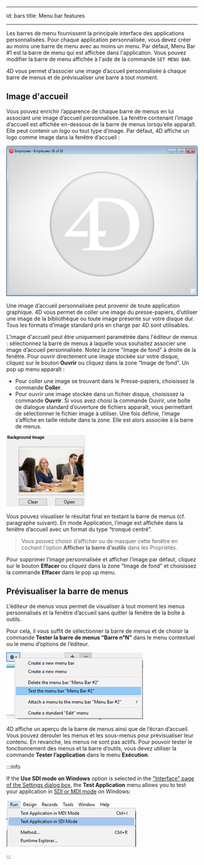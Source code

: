 - - -
id: bars title: Menu bar features
- - -

Les barres de menu fournissent la principale interface des applications personnalisées. Pour chaque application personnalisée, vous devez créer au moins une barre de menu avec au moins un menu. Par défaut, Menu Bar #1 est la barre de menu qui est affichée dans l'application. Vous pouvez modifier la barre de menu affichée à l'aide de la commande `SET MENU BAR`.

4D vous permet d’associer une image d’accueil personnalisée à chaque barre de menus et de prévisualiser une barre à tout moment.


## Image d'accueil


Vous pouvez enrichir l’apparence de chaque barre de menus en lui associant une image d’accueil personnalisée. La fenêtre contenant l’image d’accueil est affichée en-dessous de la barre de menus lorsqu’elle apparaît. Elle peut contenir un logo ou tout type d’image. Par défaut, 4D affiche un logo comme image dans la fenêtre d’accueil :

![](../assets/en/Menus/splash1.png)

Une image d’accueil personnalisée peut provenir de toute application graphique. 4D vous permet de coller une image du presse-papiers, d’utiliser une image de la bibliothèque ou toute image présente sur votre disque dur. Tous les formats d’image standard pris en charge par 4D sont utilisables.

L'image d'accueil peut être uniquement paramétrée dans l'éditeur de menus : sélectionnez la barre de menus à laquelle vous souhaitez associer une image d’accueil personnalisée. Notez la zone "Image de fond" à droite de la fenêtre. Pour ouvrir directement une image stockée sur votre disque, cliquez sur le bouton **Ouvrir** ou cliquez dans la zone “Image de fond”. Un pop up menu apparaît :
- Pour coller une image se trouvant dans le Presse-papiers, choisissez la commande **Coller**.
- Pour ouvrir une image stockée dans un fichier disque, choisissez la commande **Ouvrir**. Si vous avez choisi la commande Ouvrir, une boîte de dialogue standard d’ouverture de fichiers apparaît, vous permettant de sélectionner le fichier image à utiliser. Une fois définie, l’image s’affiche en taille réduite dans la zone. Elle est alors associée à la barre de menus.

![](../assets/en/Menus/splash2.png)

Vous pouvez visualiser le résultat final en testant la barre de menus (cf. paragraphe suivant). En mode Application, l’image est affichée dans la fenêtre d’accueil avec un format du type “tronqué centré”.

> Vous pouvez choisir d’afficher ou de masquer cette fenêtre en cochant l'option **Afficher la barre d'outils** dans les Propriétés.

Pour supprimer l’image personnalisée et afficher l’image par défaut, cliquez sur le bouton **Effacer** ou cliquez dans la zone “Image de fond” et choisissez la commande **Effacer** dans le pop up menu.


## Prévisualiser la barre de menus

L’éditeur de menus vous permet de visualiser à tout moment les menus personnalisés et la fenêtre d’accueil sans quitter la fenêtre de la boîte à outils.

Pour cela, il vous suffit de sélectionner la barre de menus et de choisir la commande **Tester la barre de menus “Barre n°N”** dans le menu contextuel ou le menu d’options de l’éditeur.

![](../assets/en/Menus/splash3.png)

4D affiche un aperçu de la barre de menus ainsi que de l’écran d’accueil. Vous pouvez dérouler les menus et les sous-menus pour prévisualiser leur contenu. En revanche, les menus ne sont pas actifs. Pour pouvoir tester le fonctionnement des menus et la barre d’outils, vous devez utiliser la commande **Tester l’application** dans le menu **Exécution**.

:::info

If the **Use SDI mode on Windows** option is selected in the ["Interface" page of the Settings dialog box](../settings/interface.md#display-windows), the **Test Application** menu allows you to test your application in [SDI or MDI mode](sdi/md) on Windows:

![](../assets/en/settings/sdi-mdi.png)

:::
